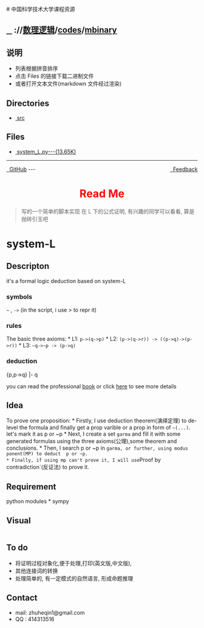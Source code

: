 
<head>
    <meta http-equiv="content-type" content="text/html; charset=utf-8">
    <link rel="stylesheet" href="https://use.fontawesome.com/releases/v5.8.1/css/all.css" integrity="sha384-50oBUHEmvpQ+1lW4y57PTFmhCaXp0ML5d60M1M7uH2+nqUivzIebhndOJK28anvf" crossorigin="anonymous">
    <title> 中国科学技术大学课程资源</title>
</head>
# 中国科学技术大学课程资源

<div>
  <h2>
    <a href="../index.html">&nbsp;&nbsp;<i class="fas fa-backward"></i>&nbsp;</a>
    :/<a href="../../../index.html"><i class="fas fa-home"></i></a>/<a href="../../index.html">数理逻辑</a>/<a href="../index.html">codes</a>/<a href="index.html">mbinary</a>
  </h2>
</div>

## 说明
- 列表根据拼音排序
- 点击 Files 的链接下载二进制文件
- 或者打开文本文件(markdown 文件经过渲染)

<h2> Directories &nbsp; <a href="http://downgit.zhoudaxiaa.com/#/home?url=https://github.com/USTC-Resource/USTC-Course/tree/master/数理逻辑/codes/mbinary" style="color:red;text-decoration:underline;" target="_black"><i class="fas fa-download"></i></a></h2>

<ul><li><a href="src/index.html"><i class="fas fa-folder"></i>&nbsp;src</a></li></ul>

## Files
<ul><li><a href="https://raw.githubusercontent.com/USTC-Resource/USTC-Course/master/数理逻辑/codes/mbinary/system_L.py"><i class="fas fa-file-code"></i>&nbsp;system_L.py---(13.65K)</a></li></ul>

---
<div style="text-decration:underline;display:inline">
  <a href="https://github.com/USTC-Resource/USTC-Course.git" target="_blank" rel="external"><i class="fab fa-github"></i>&nbsp; GitHub</a>
  <a href="mailto:&#122;huheqin1@gmail.com?subject=反馈与建议" style="float:right" target="_blank" rel="external"><i class="fas fa-envelope"></i>&nbsp; Feedback</a>
</div>
---

<h1 style="color:red;text-align:center;">Read Me</h1>

<blockquote>
<p>写的一个简单的脚本实现 在 L 下的公式证明, 有兴趣的同学可以看看, 算是抛砖引玉吧</p>
</blockquote>
<h1 id="system-l">system-L</h1>
<h2 id="descripton">Descripton</h2>
<p>it's a formal logic deduction based on system-L</p>
<h3 id="symbols">symbols</h3>
<p><code>~</code> , <code>-&gt;</code>  (in the script, i use &gt; to repr it)</p>
<h3 id="rules">rules</h3>
<p>The basic three axioms:
* L1: <code>p-&gt;(q-&gt;p)</code>
* L2: <code>(p-&gt;(q-&gt;r)) -&gt; ((p-&gt;q)-&gt;(p-&gt;r))</code>
* L3: <code>~q-&gt;~p -&gt; (p-&gt;q)</code></p>
<h3 id="deduction">deduction</h3>
<p>{p,p-&gt;q} |- q</p>
<p>you can read the professional <a href="src/mathematical-logic.pdf">book</a>
or click <a href="https://en.wikipedia.org/wiki/Mathematical_logic">here</a> to see more details </p>
<h2 id="idea">Idea</h2>
<p>To prove one proposition:
* Firstly, I use deduction theorem(演绎定理) to de-level the formula and finally get a prop varible or a prop in form of <code>~(...)</code>. let's  mark it as p or ~p
* Next, I create a set <code>garma</code> and fill it with  some generated  formulas using the three axioms(公理),some theorem and conclusions.
* Then, I search p or ~p in <code>garma, or further, using modus ponent(MP) to deduct  p or ~p.
* Finally, if using mp can't prove it, I will use</code>Proof by contradiction`(反证法) to prove it.</p>
<h2 id="requirement">Requirement</h2>
<p>python modules
* sympy</p>
<h2 id="visual">Visual</h2>
<p><img alt="" src="src/sys-L.png" /></p>
<h2 id="to-do">To do</h2>
<ul>
<li>将证明过程对象化,便于处理,打印(英文版,中文版),</li>
<li>其他连接词的转换</li>
<li>处理简单的, 有一定模式的自然语言, 形成命题推理</li>
</ul>
<h2 id="contact">Contact</h2>
<ul>
<li>mail: zhuheqin1@gmail.com</li>
<li>QQ  : 414313516</li>
</ul>
